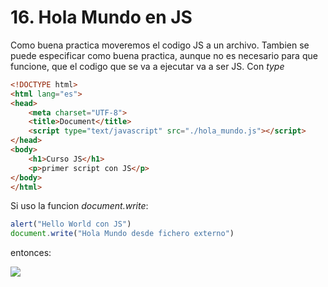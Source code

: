 # 16. Hola Mundo en JS 

Como buena practica moveremos el codigo JS a un archivo. Tambien se puede especificar como buena practica, aunque no es necesario para que funcione, que el codigo que se va a ejecutar va a ser JS. Con *type*

```html
<!DOCTYPE html>
<html lang="es">
<head>
    <meta charset="UTF-8">
    <title>Document</title>
    <script type="text/javascript" src="./hola_mundo.js"></script>
</head>
<body>
    <h1>Curso JS</h1>
    <p>primer script con JS</p>
</body>
</html>
```

Si uso la funcion *document.write*:

```js
alert("Hello World con JS")
document.write("Hola Mundo desde fichero externo")
```
entonces:

![](https://i.imgur.com/JE4drSD.png)

